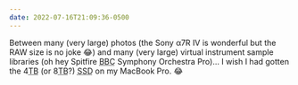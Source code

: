 ```yaml
---
date: 2022-07-16T21:09:36-0500
---
```


Between many (very large) photos (the Sony α7R IV is wonderful but the <span class='smcp'>RAW</span> size is no joke 😂) and many (very large) virtual instrument sample libraries (oh hey Spitfire <abbr title="British Broadcasting Corporation">BBC</abbr> Symphony Orchestra Pro)… I wish I had gotten the 4<abbr title="terabyte">TB</abbr> (or 8<abbr title="terabyte">TB</abbr>?) <abbr title="solid state drive">SSD</abbr> on my MacBook Pro. 😂
